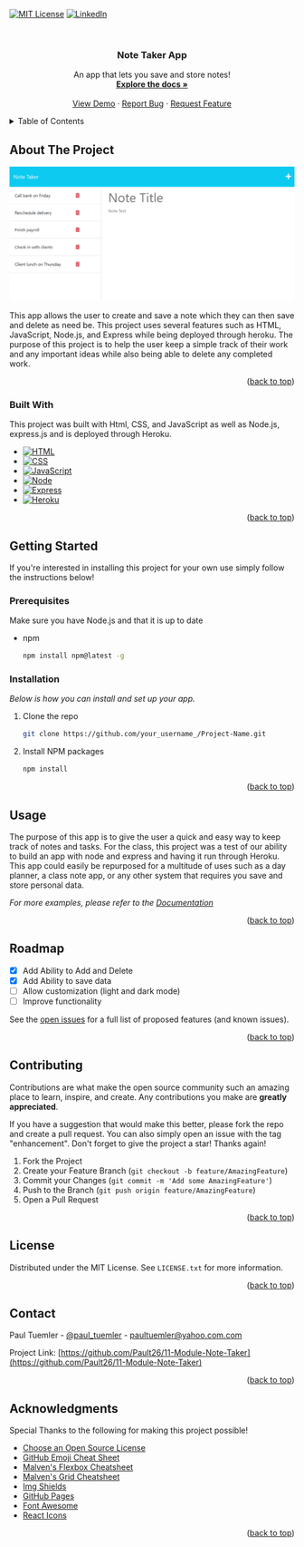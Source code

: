 <a name="readme-top"></a>

[![MIT License][license-shield]][license-url]
[![LinkedIn][linkedin-shield]][linkedin-url]



<!-- PROJECT LOGO -->
<br />
<div align="center">
  <h3 align="center">Note Taker App</h3>

  <p align="center">
    An app that lets you save and store notes!
    <br />
    <a href="https://github.com/Pault26/11-Module-Note-Taker"><strong>Explore the docs »</strong></a>
    <br />
    <br />
    <a href="https://github.com/Pault26/11-Module-Note-Taker">View Demo</a>
    ·
    <a href="https://github.com/Pault26/11-Module-Note-Taker/issues">Report Bug</a>
    ·
    <a href="https://github.com/Pault26/11-Module-Note-Taker/issues">Request Feature</a>
  </p>
</div>



<!-- TABLE OF CONTENTS -->
<details>
  <summary>Table of Contents</summary>
  <ol>
    <li>
      <a href="#about-the-project">About The Project</a>
      <ul>
        <li><a href="#built-with">Built With</a></li>
      </ul>
    </li>
    <li>
      <a href="#getting-started">Getting Started</a>
      <ul>
        <li><a href="#prerequisites">Prerequisites</a></li>
        <li><a href="#installation">Installation</a></li>
      </ul>
    </li>
    <li><a href="#usage">Usage</a></li>
    <li><a href="#roadmap">Roadmap</a></li>
    <li><a href="#contributing">Contributing</a></li>
    <li><a href="#license">License</a></li>
    <li><a href="#contact">Contact</a></li>
    <li><a href="#acknowledgments">Acknowledgments</a></li>
  </ol>
</details>



<!-- ABOUT THE PROJECT -->
## About The Project

[![Note Taker][product-screenshot]](https://github.com/Pault26/11-Module-Note-Taker)

This app allows the user to create and save a note which they can then save and delete as need be. This project uses several features such as HTML, JavaScript, Node.js, and Express while being deployed through heroku. The purpose of this project is to help the user keep a simple track of their work and any important ideas while also being able to delete any completed work.

<p align="right">(<a href="#readme-top">back to top</a>)</p>



### Built With

This project was built with Html, CSS, and JavaScript as well as Node.js, express.js and is deployed through Heroku.

* [![HTML][HTML]][HTML]
* [![CSS][CSS]][CSS]
* [![JavaScript][JavaScript]][JavaScript]
* [![Node][Node]][Node]
* [![Express][Express]][Express]
* [![Heroku][Heroku]][Heroku]


<p align="right">(<a href="#readme-top">back to top</a>)</p>



<!-- GETTING STARTED -->
## Getting Started

If you're interested in installing this project for your own use simply follow the instructions below!

### Prerequisites

Make sure you have Node.js and that it is up to date

* npm
  ```sh
  npm install npm@latest -g
  ```

### Installation

_Below is how you can install and set up your app._

1. Clone the repo
   ```sh
   git clone https://github.com/your_username_/Project-Name.git
   ```
2. Install NPM packages
   ```sh
   npm install
   ```

<p align="right">(<a href="#readme-top">back to top</a>)</p>



<!-- USAGE EXAMPLES -->
## Usage

The purpose of this app is to give the user a quick and easy way to keep track of notes and tasks. For the class, this project was a test of our ability to build an app with node and express and having it run through Heroku. This app could easily be repurposed for a multitude of uses such as a day planner, a class note app, or any other system that requires you save and store personal data.

_For more examples, please refer to the [Documentation](https://github.com/Pault26/11-Module-Note-Taker)_

<p align="right">(<a href="#readme-top">back to top</a>)</p>



<!-- ROADMAP -->
## Roadmap

- [x] Add Ability to Add and Delete
- [x] Add Ability to save data
- [ ] Allow customization (light and dark mode)
- [ ] Improve functionality

See the [open issues](https://github.com/Pault26/11-Module-Note-Taker/issues) for a full list of proposed features (and known issues).

<p align="right">(<a href="#readme-top">back to top</a>)</p>



<!-- CONTRIBUTING -->
## Contributing

Contributions are what make the open source community such an amazing place to learn, inspire, and create. Any contributions you make are **greatly appreciated**.

If you have a suggestion that would make this better, please fork the repo and create a pull request. You can also simply open an issue with the tag "enhancement".
Don't forget to give the project a star! Thanks again!

1. Fork the Project
2. Create your Feature Branch (`git checkout -b feature/AmazingFeature`)
3. Commit your Changes (`git commit -m 'Add some AmazingFeature'`)
4. Push to the Branch (`git push origin feature/AmazingFeature`)
5. Open a Pull Request

<p align="right">(<a href="#readme-top">back to top</a>)</p>



<!-- LICENSE -->
## License

Distributed under the MIT License. See `LICENSE.txt` for more information.

<p align="right">(<a href="#readme-top">back to top</a>)</p>



<!-- CONTACT -->
## Contact

Paul Tuemler - [@paul_tuemler](https://twitter.com/paul-tuemler) - paultuemler@yahoo.com.com

Project Link: [https://github.com/Pault26/11-Module-Note-Taker](https://github.com/Pault26/11-Module-Note-Taker)

<p align="right">(<a href="#readme-top">back to top</a>)</p>



<!-- ACKNOWLEDGMENTS -->
## Acknowledgments

Special Thanks to the following for making this project possible!

* [Choose an Open Source License](https://choosealicense.com)
* [GitHub Emoji Cheat Sheet](https://www.webpagefx.com/tools/emoji-cheat-sheet)
* [Malven's Flexbox Cheatsheet](https://flexbox.malven.co/)
* [Malven's Grid Cheatsheet](https://grid.malven.co/)
* [Img Shields](https://shields.io)
* [GitHub Pages](https://pages.github.com)
* [Font Awesome](https://fontawesome.com)
* [React Icons](https://react-icons.github.io/react-icons/search)

<p align="right">(<a href="#readme-top">back to top</a>)</p>



<!-- MARKDOWN LINKS & IMAGES -->
[license-shield]: https://img.shields.io/github/license/othneildrew/Best-README-Template.svg?style=for-the-badge
[license-url]: https://github.com/Pault26/11-Module-Note-Taker/blob/main/LICENSE
[linkedin-shield]: https://img.shields.io/badge/-LinkedIn-black.svg?style=for-the-badge&logo=linkedin&colorB=555
[linkedin-url]: https://www.linkedin.com/in/paul-tuemler/
[product-screenshot]: assets\11-express-homework-demo-01.png
[HTML]: https://img.shields.io/badge/HTML5-E34F26?style=for-the-badge&logo=html5&logoColor=white
[JavaScript]: https://img.shields.io/badge/JavaScript-323330?style=for-the-badge&logo=javascript&logoColor=F7DF1E
[CSS]: https://img.shields.io/badge/CSS3-1572B6?style=for-the-badge&logo=css3&logoColor=white
[Node]: https://img.shields.io/badge/Node%20js-339933?style=for-the-badge&logo=nodedotjs&logoColor=white
[Express]: https://img.shields.io/badge/Express%20js-000000?style=for-the-badge&logo=express&logoColor=white
[Heroku]: https://img.shields.io/badge/Heroku-430098?style=for-the-badge&logo=heroku&logoColor=white
